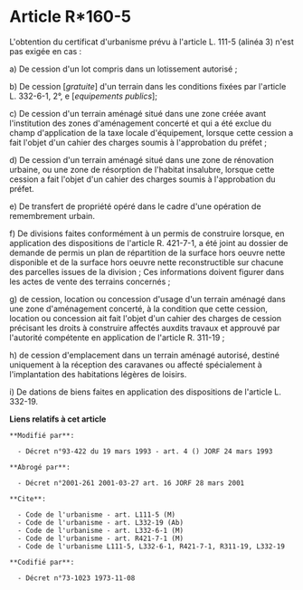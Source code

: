 # Article R*160-5

L'obtention du certificat d'urbanisme prévu à l'article L. 111-5 (alinéa 3) n'est pas exigée en cas :

a) De cession d'un lot compris dans un lotissement autorisé ;

b) De cession [*gratuite*] d'un terrain dans les conditions fixées par l'article L. 332-6-1, 2°, e [*equipements publics*];

c) De cession d'un terrain aménagé situé dans une zone créée avant l'institution des zones d'aménagement concerté et qui a
été exclue du champ d'application de la taxe locale d'équipement, lorsque cette cession a fait l'objet d'un cahier des
charges soumis à l'approbation du préfet ;

d) De cession d'un terrain aménagé situé dans une zone de rénovation urbaine, ou une zone de résorption de l'habitat
insalubre, lorsque cette cession a fait l'objet d'un cahier des charges soumis à l'approbation du préfet.

e) De transfert de propriété opéré dans le cadre d'une opération de remembrement urbain.

f) De divisions faites conformément à un permis de construire lorsque, en application des dispositions de l'article R.
421-7-1, a été joint au dossier de demande de permis un plan de répartition de la surface hors oeuvre nette disponible et de
la surface hors oeuvre nette reconstructible sur chacune des parcelles issues de la division ; Ces informations doivent
figurer dans les actes de vente des terrains concernés ;

g) de cession, location ou concession d'usage d'un terrain aménagé dans une zone d'aménagement concerté, à la condition que
cette cession, location ou concession ait fait l'objet d'un cahier des charges de cession précisant les droits à construire
affectés auxdits travaux et approuvé par l'autorité compétente en application de l'article R. 311-19 ;

h) de cession d'emplacement dans un terrain aménagé autorisé, destiné uniquement à la réception des caravanes ou affecté
spécialement à l'implantation des habitations légères de loisirs.

i) De dations de biens faites en application des dispositions de l'article L. 332-19.

**Liens relatifs à cet article**

	**Modifié par**:

	  - Décret n°93-422 du 19 mars 1993 - art. 4 () JORF 24 mars 1993

	**Abrogé par**:

	  - Décret n°2001-261 2001-03-27 art. 16 JORF 28 mars 2001

	**Cite**:

	  - Code de l'urbanisme - art. L111-5 (M)
	  - Code de l'urbanisme - art. L332-19 (Ab)
	  - Code de l'urbanisme - art. L332-6-1 (M)
	  - Code de l'urbanisme - art. R421-7-1 (M)
	  - Code de l'urbanisme L111-5, L332-6-1, R421-7-1, R311-19, L332-19

	**Codifié par**:

	  - Décret n°73-1023 1973-11-08
